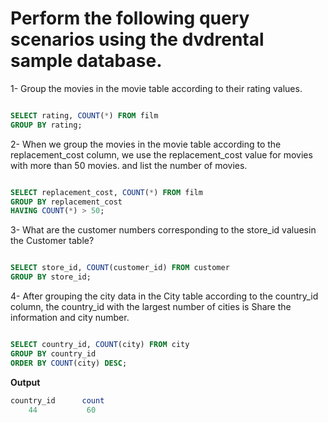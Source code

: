# Perform the following query scenarios using the dvdrental sample database.

1- Group the movies in the movie table according to their rating values.

```Sql

SELECT rating, COUNT(*) FROM film
GROUP BY rating;

```

2- When we group the movies in the movie table according to the replacement_cost column, we use the replacement_cost value for movies with more than 50 movies.
and list the number of movies.

```Sql

SELECT replacement_cost, COUNT(*) FROM film
GROUP BY replacement_cost
HAVING COUNT(*) > 50;

```

3- What are the customer numbers corresponding to the store_id values ​​in the Customer table?

```Sql

SELECT store_id, COUNT(customer_id) FROM customer
GROUP BY store_id;

```

4- After grouping the city data in the City table according to the country_id column, the country_id with the largest number of cities is
Share the information and city number.

```Sql

SELECT country_id, COUNT(city) FROM city
GROUP BY country_id
ORDER BY COUNT(city) DESC;

```
**Output**
```Sql
country_id      count
    44           60
```
